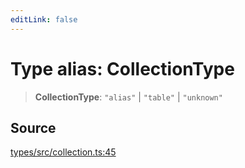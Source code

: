 ```yaml
---
editLink: false
---
```


# Type alias: CollectionType

> **CollectionType**: `"alias"` \| `"table"` \| `"unknown"`

## Source

[types/src/collection.ts:45](https://github.com/directus/directus/blob/7789a6c53/packages/types/src/collection.ts#L45)
